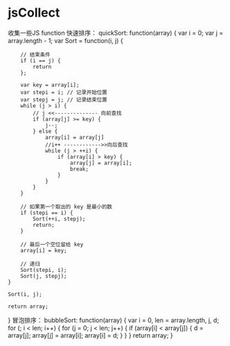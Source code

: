 # jsCollect
收集一些JS function
快速排序：
quickSort: function(array) {
    var i = 0;
    var j = array.length - 1;
    var Sort = function(i, j) {

        // 结束条件
        if (i == j) {
            return
        };

        var key = array[i];
        var stepi = i; // 记录开始位置
        var stepj = j; // 记录结束位置
        while (j > i) {
            // j <<-------------- 向前查找
            if (array[j] >= key) {
                j--;
            } else {
                array[i] = array[j]
                //i++ ------------>>向后查找
                while (j > ++i) {
                    if (array[i] > key) {
                        array[j] = array[i];
                        break;
                    }
                }
            }
        }

        // 如果第一个取出的 key 是最小的数
        if (stepi == i) {
            Sort(++i, stepj);
            return;
        }

        // 最后一个空位留给 key
        array[i] = key;

        // 递归
        Sort(stepi, i);
        Sort(j, stepj);
    }

    Sort(i, j);

    return array;
}
冒泡排序：
bubbleSort: function(array) {
    var i = 0,
    len = array.length,
    j, d;
    for (; i < len; i++) {
        for (j = 0; j < len; j++) {
            if (array[i] < array[j]) {
                d = array[j];
                array[j] = array[i];
                array[i] = d;
            }
        }
    }
    return array;
}

